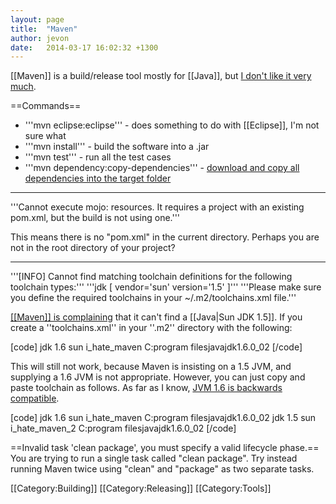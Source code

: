 ```yaml
---
layout: page
title:  "Maven"
author: jevon
date:   2014-03-17 16:02:32 +1300
---
```


[[Maven]] is a build/release tool mostly for [[Java]], but <a href="http://twitter.com/soundasleep/status/9608999562">I don't like it very much</a>.

==Commands==

* '''mvn eclipse:eclipse''' - does something to do with [[Eclipse]], I'm not sure what
* '''mvn install''' - build the software into a .jar
* '''mvn test''' - run all the test cases
* '''mvn dependency:copy-dependencies''' - <a href="http://old.nabble.com/export-dependency-libs-td20341759.html">download and copy all dependencies into the target folder</a>

---
'''Cannot execute mojo: resources. It requires a project with an existing pom.xml, but the build is not using one.'''

This means there is no "pom.xml" in the current directory. Perhaps you are not in the root directory of your project?

---
'''[INFO] Cannot find matching toolchain definitions for the following toolchain types:'''
'''jdk [ vendor='sun'  version='1.5' ]'''
'''Please make sure you define the required toolchains in your ~/.m2/toolchains.xml file.'''

<a href="http://docs.codehaus.org/display/MAVEN/Toolchains">[[Maven]] is complaining</a> that it can't find a [[Java|Sun JDK 1.5]]. If you create a ''toolchains.xml'' in your ''.m2'' directory with the following:

[code]<toolchains>
  <toolchain>
     <type>jdk</type>
     <provides>
         <version>1.6</version>
         <vendor>sun</vendor>
         <id>i_hate_maven</id>
     </provides>
     <configuration>
        <jdkHome>C:program filesjavajdk1.6.0_02</jdkHome>
     </configuration>
  </toolchain>
</toolchains>[/code]

This will still not work, because Maven is insisting on a 1.5 JVM, and supplying a 1.6 JVM is not appropriate. However, you can just copy and paste toolchain as follows. As far as I know, <a href="http://java.sun.com/javase/6/webnotes/compatibility.html">JVM 1.6 is backwards compatible</a>. 

[code]<!-- I hate maven -->
<toolchains>
  <toolchain>
     <type>jdk</type>
     <provides>
         <version>1.6</version>
         <vendor>sun</vendor>
         <id>i_hate_maven</id>
     </provides>
     <configuration>
        <jdkHome>C:program filesjavajdk1.6.0_02</jdkHome>
     </configuration>
  </toolchain>
  <toolchain>
     <type>jdk</type>
     <provides>
         <version>1.5</version>
         <vendor>sun</vendor>
         <id>i_hate_maven_2</id>
     </provides>
     <configuration>
        <jdkHome>C:program filesjavajdk1.6.0_02</jdkHome>
     </configuration>
  </toolchain>
</toolchains>[/code]

==Invalid task 'clean package', you must specify a valid lifecycle phase.==
You are trying to run a single task called "clean package". Try instead running Maven twice using "clean" and "package" as two separate tasks.

[[Category:Building]]
[[Category:Releasing]]
[[Category:Tools]]